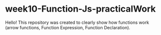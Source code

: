 # week10-Function-Js-practicalWork

Hello!
This repository was created to clearly show how functions work (arrow functions, Function Expression, Function Declaration).
